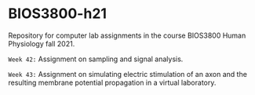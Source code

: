 # BIOS3800-h21
Repository for computer lab assignments in the course BIOS3800 Human Physiology fall 2021.

`Week 42:` Assignment on sampling and signal analysis.

`Week 43:` Assignment on simulating electric stimulation of an axon and the resulting membrane potential propagation in a virtual laboratory.
